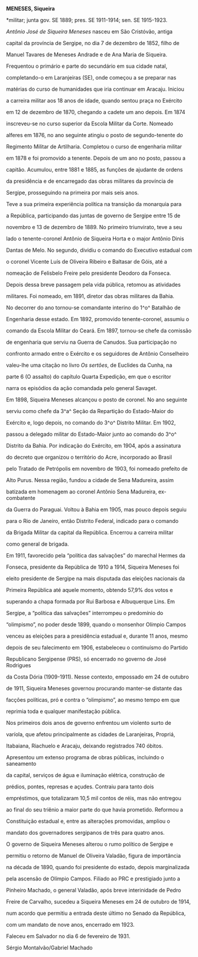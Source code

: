 **MENESES, Siqueira**



\*militar; junta gov. SE 1889; pres. SE 1911-1914; sen. SE 1915-1923.



*Antônio José de Siqueira Meneses* nasceu em São Cristóvão, antiga

capital da província de Sergipe, no dia 7 de dezembro de 1852, filho de

Manuel Tavares de Meneses Andrade e de Ana Maria de Siqueira.



Frequentou o primário e parte do secundário em sua cidade natal,

completando-o em Laranjeiras (SE), onde começou a se preparar nas

matérias do curso de humanidades que iria continuar em Aracaju. Iniciou

a carreira militar aos 18 anos de idade, quando sentou praça no Exército

em 12 de dezembro de 1870, chegando a cadete um ano depois. Em 1874

inscreveu-se no curso superior da Escola Militar da Corte. Nomeado

alferes em 1876, no ano seguinte atingiu o posto de segundo-tenente do

Regimento Militar de Artilharia. Completou o curso de engenharia militar

em 1878 e foi promovido a tenente. Depois de um ano no posto, passou a

capitão. Acumulou, entre 1881 e 1885, as funções de ajudante de ordens

da presidência e de encarregado das obras militares da província de

Sergipe, prosseguindo na primeira por mais seis anos.



Teve a sua primeira experiência política na transição da monarquia para

a República, participando das juntas de governo de Sergipe entre 15 de

novembro e 13 de dezembro de 1889. No primeiro triunvirato, teve a seu

lado o tenente-coronel Antônio de Siqueira Horta e o major Antônio Dinis

Dantas de Melo. No segundo, dividiu o comando do Executivo estadual com

o coronel Vicente Luís de Oliveira Ribeiro e Baltasar de Góis, até a

nomeação de Felisbelo Freire pelo presidente Deodoro da Fonseca.



Depois dessa breve passagem pela vida pública, retomou as atividades

militares. Foi nomeado, em 1891, diretor das obras militares da Bahia.

No decorrer do ano tornou-se comandante interino do 1^o^ Batalhão de

Engenharia desse estado. Em 1892, promovido tenente-coronel, assumiu o

comando da Escola Militar do Ceará. Em 1897, tornou-se chefe da comissão

de engenharia que serviu na Guerra de Canudos. Sua participação no

confronto armado entre o Exército e os seguidores de Antônio Conselheiro

valeu-lhe uma citação no livro *Os sertões*, de Euclides da Cunha, na

parte 6 (O assalto) do capítulo Quarta Expedição, em que o escritor

narra os episódios da ação comandada pelo general Savaget.



Em 1898, Siqueira Meneses alcançou o posto de coronel. No ano seguinte

serviu como chefe da 3^a^ Seção da Repartição do Estado-Maior do

Exército e, logo depois, no comando do 3^o^ Distrito Militar. Em 1902,

passou a delegado militar do Estado-Maior junto ao comando do 3^o^

Distrito da Bahia. Por indicação do Exército, em 1904, após a assinatura

do decreto que organizou o território do Acre, incorporado ao Brasil

pelo Tratado de Petrópolis em novembro de 1903, foi nomeado prefeito de

Alto Purus. Nessa região, fundou a cidade de Sena Madureira, assim

batizada em homenagem ao coronel Antônio Sena Madureira, ex-combatente

da Guerra do Paraguai. Voltou à Bahia em 1905, mas pouco depois seguiu

para o Rio de Janeiro, então Distrito Federal, indicado para o comando

da Brigada Militar da capital da República. Encerrou a carreira militar

como general de brigada.



Em 1911, favorecido pela “política das salvações” do marechal Hermes da

Fonseca, presidente da República de 1910 a 1914, Siqueira Meneses foi

eleito presidente de Sergipe na mais disputada das eleições nacionais da

Primeira República até aquele momento, obtendo 57,9% dos votos e

superando a chapa formada por Rui Barbosa e Albuquerque Lins. Em

Sergipe, a “política das salvações” interrompeu o predomínio do

“olimpismo”, no poder desde 1899, quando o monsenhor Olímpio Campos

venceu as eleições para a presidência estadual e, durante 11 anos, mesmo

depois de seu falecimento em 1906, estabeleceu o continuísmo do Partido

Republicano Sergipense (PRS), só encerrado no governo de José Rodrigues

da Costa Dória (1909-1911). Nesse contexto, empossado em 24 de outubro

de 1911, Siqueira Meneses governou procurando manter-se distante das

facções políticas, pró e contra o “olimpismo”, ao mesmo tempo em que

reprimia toda e qualquer manifestação pública.



Nos primeiros dois anos de governo enfrentou um violento surto de

varíola, que afetou principalmente as cidades de Laranjeiras, Propriá,

Itabaiana, Riachuelo e Aracaju, deixando registrados 740 óbitos.

Apresentou um extenso programa de obras públicas, incluindo o saneamento

da capital, serviços de água e iluminação elétrica, construção de

prédios, pontes, represas e açudes. Contraiu para tanto dois

empréstimos, que totalizaram 10,5 mil contos de réis, mas não entregou

ao final do seu triênio a maior parte do que havia prometido. Reformou a

Constituição estadual e, entre as alterações promovidas, ampliou o

mandato dos governadores sergipanos de três para quatro anos.



O governo de Siqueira Meneses alterou o rumo político de Sergipe e

permitiu o retorno de Manuel de Oliveira Valadão, figura de importância

na década de 1890, quando foi presidente do estado, depois marginalizada

pela ascensão de Olímpio Campos. Filiado ao PRC e prestigiado junto a

Pinheiro Machado, o general Valadão, após breve interinidade de Pedro

Freire de Carvalho, sucedeu a Siqueira Meneses em 24 de outubro de 1914,

num acordo que permitiu a entrada deste último no Senado da República,

com um mandato de nove anos, encerrado em 1923.



Faleceu em Salvador no dia 6 de fevereiro de 1931.



Sérgio Montalvão/Gabriel Machado



